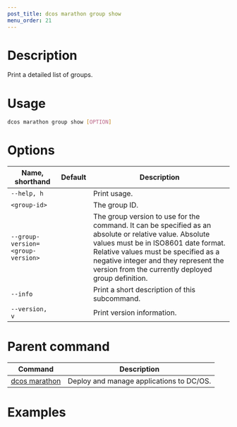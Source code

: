 ```yaml
---
post_title: dcos marathon group show
menu_order: 21
---
```


# Description
Print a detailed list of groups.

# Usage

```bash
dcos marathon group show [OPTION]
```

# Options

| Name, shorthand | Default | Description |
|---------|-------------|-------------|
| `--help, h`   |             |  Print usage. |
| `<group-id>`   |             |  The group ID. |
| `--group-version=<group-version>`   |             |  The group version to use for the command. It can be specified as an absolute or relative value. Absolute values must be in ISO8601 date format. Relative values must be specified as a negative integer and they represent the version from the currently deployed group definition. |
| `--info`   |             |  Print a short description of this subcommand. |
| `--version, v`   |             | Print version information. |

# Parent command

| Command | Description |
|---------|-------------|
| [dcos marathon](/docs/1.9/usage/cli/command-reference/dcos-marathon/) | Deploy and manage applications to DC/OS. |

# Examples